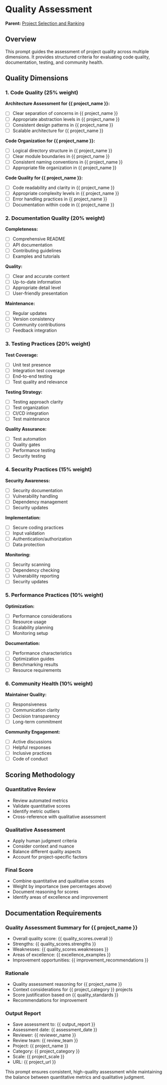 # Quality Assessment

**Parent:** [Project Selection and Ranking](README.md)

## Overview

This prompt guides the assessment of project quality across multiple dimensions. It provides structured criteria for evaluating code quality, documentation, testing, and community health.

## Quality Dimensions

### 1. Code Quality (25% weight)

**Architecture Assessment for {{ project_name }}:**
- [ ] Clear separation of concerns in {{ project_name }}
- [ ] Appropriate abstraction levels in {{ project_name }}
- [ ] Consistent design patterns in {{ project_name }}
- [ ] Scalable architecture for {{ project_name }}

**Code Organization for {{ project_name }}:**
- [ ] Logical directory structure in {{ project_name }}
- [ ] Clear module boundaries in {{ project_name }}
- [ ] Consistent naming conventions in {{ project_name }}
- [ ] Appropriate file organization in {{ project_name }}

**Code Quality for {{ project_name }}:**
- [ ] Code readability and clarity in {{ project_name }}
- [ ] Appropriate complexity levels in {{ project_name }}
- [ ] Error handling practices in {{ project_name }}
- [ ] Documentation within code in {{ project_name }}

### 2. Documentation Quality (20% weight)

**Completeness:**
- [ ] Comprehensive README
- [ ] API documentation
- [ ] Contributing guidelines
- [ ] Examples and tutorials

**Quality:**
- [ ] Clear and accurate content
- [ ] Up-to-date information
- [ ] Appropriate detail level
- [ ] User-friendly presentation

**Maintenance:**
- [ ] Regular updates
- [ ] Version consistency
- [ ] Community contributions
- [ ] Feedback integration

### 3. Testing Practices (20% weight)

**Test Coverage:**
- [ ] Unit test presence
- [ ] Integration test coverage
- [ ] End-to-end testing
- [ ] Test quality and relevance

**Testing Strategy:**
- [ ] Testing approach clarity
- [ ] Test organization
- [ ] CI/CD integration
- [ ] Test maintenance

**Quality Assurance:**
- [ ] Test automation
- [ ] Quality gates
- [ ] Performance testing
- [ ] Security testing

### 4. Security Practices (15% weight)

**Security Awareness:**
- [ ] Security documentation
- [ ] Vulnerability handling
- [ ] Dependency management
- [ ] Security updates

**Implementation:**
- [ ] Secure coding practices
- [ ] Input validation
- [ ] Authentication/authorization
- [ ] Data protection

**Monitoring:**
- [ ] Security scanning
- [ ] Dependency checking
- [ ] Vulnerability reporting
- [ ] Security updates

### 5. Performance Practices (10% weight)

**Optimization:**
- [ ] Performance considerations
- [ ] Resource usage
- [ ] Scalability planning
- [ ] Monitoring setup

**Documentation:**
- [ ] Performance characteristics
- [ ] Optimization guides
- [ ] Benchmarking results
- [ ] Resource requirements

### 6. Community Health (10% weight)

**Maintainer Quality:**
- [ ] Responsiveness
- [ ] Communication clarity
- [ ] Decision transparency
- [ ] Long-term commitment

**Community Engagement:**
- [ ] Active discussions
- [ ] Helpful responses
- [ ] Inclusive practices
- [ ] Code of conduct

## Scoring Methodology

### Quantitative Review
- Review automated metrics
- Validate quantitative scores
- Identify metric outliers
- Cross-reference with qualitative assessment

### Qualitative Assessment
- Apply human judgment criteria
- Consider context and nuance
- Balance different quality aspects
- Account for project-specific factors

### Final Score
- Combine quantitative and qualitative scores
- Weight by importance (see percentages above)
- Document reasoning for scores
- Identify areas of excellence and improvement

## Documentation Requirements

### Quality Assessment Summary for {{ project_name }}
- Overall quality score: {{ quality_scores.overall }}
- Strengths: {{ quality_scores.strengths }}
- Weaknesses: {{ quality_scores.weaknesses }}
- Areas of excellence: {{ excellence_examples }}
- Improvement opportunities: {{ improvement_recommendations }}

### Rationale
- Quality assessment reasoning for {{ project_name }}
- Context considerations for {{ project_category }} projects
- Score justification based on {{ quality_standards }}
- Recommendations for improvement

### Output Report
- Save assessment to: {{ output_report }}
- Assessment date: {{ assessment_date }}
- Reviewer: {{ reviewer_name }}
- Review team: {{ review_team }}
- Project: {{ project_name }}
- Category: {{ project_category }}
- Scale: {{ project_scale }}
- URL: {{ project_url }}

This prompt ensures consistent, high-quality assessment while maintaining the balance between quantitative metrics and qualitative judgment.
